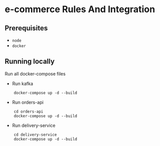 # e-commerce Rules And Integration

## Prerequisites

* `node`
* `docker`

## Running locally
Run all docker-compose files


- Run kafka
```
    docker-compose up -d --build
```

- Run orders-api
```
    cd orders-api
    docker-compose up -d --build
```

- Run delivery-service
```
    cd delivery-service
    docker-compose up -d --build
```
